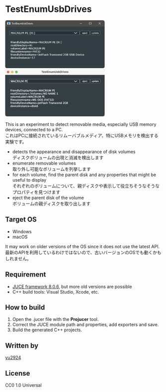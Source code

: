 # TestEnumUsbDrives

<img src="media/screenshot win.png" width="320">
<img src="media/screenshot mac.png" width="320">

This is an experiment to detect removable media, especially USB memory devices, connected to a PC.  
これはPCに接続されているリムーバブルメディア、特にUSBメモリを検出する実験です。  

- detects the appearance and disappearance of disk volumes  
ディスクボリュームの出現と消滅を検出します
- enumerate removable volumes  
取り外し可能なボリュームを列挙します
- for each volume, find the parent disk and any properties that might be useful to display  
それぞれのボリュームについて、親ディスクや表示して役立ちそうなそうなプロパティを見つけます
- eject the parent disk of the volume  
ボリュームの親ディスクを取り出します

## Target OS

- Windows
- macOS

It may work on older versions of the OS since it does not use the latest API.  
最新のAPIを利用しているわけではないので、古いバージョンのOSでも動くかもしれません。

## Requirement

- [JUCE framework 8.0.6](https://juce.com/download/), but more old versions are possible
- C++ build tools: Visual Studio, Xcode, etc.

## How to build

1. Open the .jucer file with the **Projucer** tool.
2. Correct the JUCE module path and properties, add exporters and save.
3. Build the generated C++ projects.

## Written by

[yu2924](https://twitter.com/yu2924)

## License

CC0 1.0 Universal
